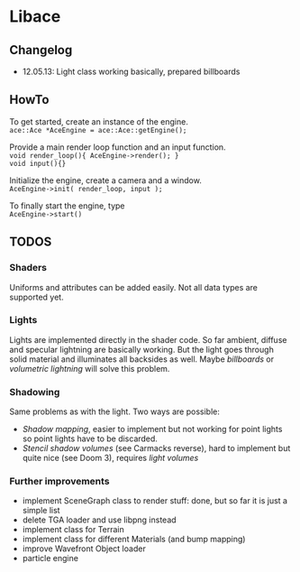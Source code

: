 Libace
======

Changelog
---------
- 12.05.13: Light class working basically, prepared billboards

HowTo
-----
To get started, create an instance of the engine.    
`ace::Ace *AceEngine = ace::Ace::getEngine();`

Provide a main render loop function and an input function.    
`void render_loop(){ AceEngine->render(); }`   
`void input(){}`

Initialize the engine, create a camera and a window.   
`AceEngine->init( render_loop, input );`

To finally start the engine, type    
`AceEngine->start()`


TODOS
-----
### Shaders
Uniforms and attributes can be added easily. Not all data types are supported yet.

### Lights
Lights are implemented directly in the shader code. So far ambient, diffuse and specular lightning are basically
working. But the light goes through solid material and illuminates all backsides as well. 
Maybe *billboards* or *volumetric lightning* will solve this problem.

### Shadowing
Same problems as with the light. Two ways are possible:
- *Shadow mapping*, easier to implement but not working for point lights so point lights have to be discarded.
- *Stencil shadow volumes* (see Carmacks reverse), hard to implement but quite nice (see Doom 3), requires
*light volumes*

### Further improvements
- implement SceneGraph class to render stuff: done, but so far it is just a simple list
- delete TGA loader and use libpng instead
- implement class for Terrain
- implement class for different Materials (and bump mapping)
- improve Wavefront Object loader
- particle engine
